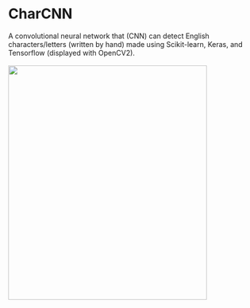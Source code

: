 # CharCNN
A convolutional neural network that (CNN) can detect English characters/letters (written by hand) made using Scikit-learn, Keras, and Tensorflow (displayed with OpenCV2).<br/><br/>
<img src="https://user-images.githubusercontent.com/46657513/130305710-55701bc8-ee23-4b59-a983-003fb3afc6da.png" width="400" height="471">

